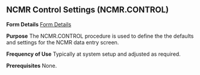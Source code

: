 ## NCMR Control Settings (NCMR.CONTROL)
<PageHeader />

**Form Details**
[Form Details](../NCMR-CONTROL-1/README.md)

**Purpose**
The NCMR.CONTROL procedure is used to define the the defaults and settings for
the NCMR data entry screen.

**Frequency of Use**
Typically at system setup and adjusted as required.

**Prerequisites**
None.

<badge text= "Version 8.10.57 " vertical="middle" />

<PageFooter />
